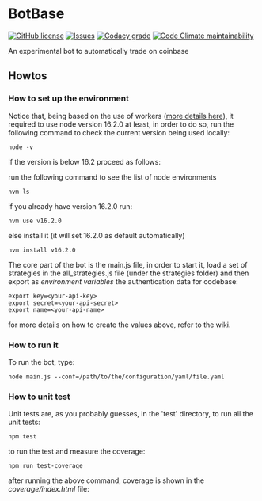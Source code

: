 
# BotBase
[![GitHub license](https://img.shields.io/github/license/amcalabretta/botbase?style=plastic)](https://github.com/amcalabretta/botbase/blob/master/LICENSE)
[![Issues](https://img.shields.io/github/issues/amcalabretta/botbase?style=plastic)](https://github.com/amcalabretta/botbase/issues)
[![Codacy grade](https://img.shields.io/codacy/grade/18b28f4cd13647bbb3d1e15d8c637b82?style=plastic)](https://app.codacy.com/gh/amcalabretta/botbase/dashboard?branch=master)
[![Code Climate maintainability](https://img.shields.io/codeclimate/maintainability/amcalabretta/botbase?style=plastic)](https://codeclimate.com/github/amcalabretta/botbase)

An experimental bot to automatically trade on coinbase

## Howtos

### How to set up the environment
Notice that, being based on the use of workers ([more details here](https://nodejs.org/api/worker_threads.html)), it required to use node version 16.2.0 at least, in  order to do so, run the following command to check the current version being used locally:

```
node -v
```

if the version is below 16.2 proceed as follows:

run the following command to see the list of node environments

```
nvm ls
```

if you already have version 16.2.0 run:

```
nvm use v16.2.0
```

else install it (it will set 16.2.0 as default automatically)

```
nvm install v16.2.0
```

The core part of the bot is the main.js file, in order to start it, load a set of strategies in the all_strategies.js file (under the strategies folder) and then export as *environment variables* the authentication data for codebase:

```
export key=<your-api-key>
export secret=<your-api-secret>
export name=<your-api-name>
```

for more details on how to create the values above, refer to the wiki.
### How to run it
To run the bot, type:
```
node main.js --conf=/path/to/the/configuration/yaml/file.yaml
```

### How to unit test

Unit tests are, as you probably guesses, in the 'test' directory, to run all the unit tests:

```
npm test
```

to run the test and measure the coverage:

```
npm run test-coverage
```
after running the above command, coverage is shown in the *coverage/index.html* file:






